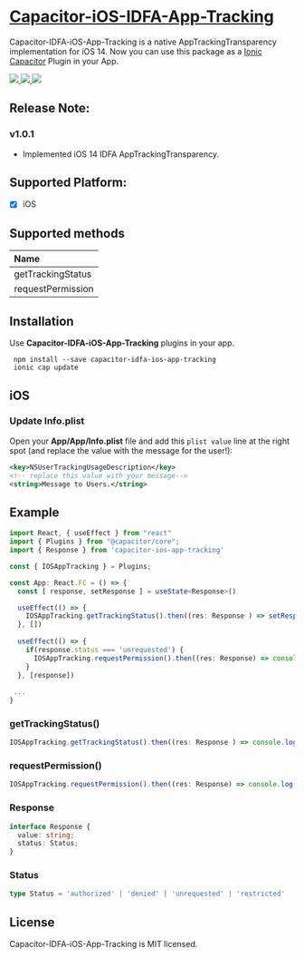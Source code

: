 
# [Capacitor-iOS-IDFA-App-Tracking](https://github.com/Mindcurv/capacitor-ios-app-tracking.git) 

Capacitor-IDFA-iOS-App-Tracking is a native AppTrackingTransparency implementation for iOS 14. Now you can use this package as a [Ionic Capacitor](https://capacitor.ionicframework.com) Plugin in your App.

<!-- Badges -->
<a href="https://npmjs.com/package/capacitor-idfa-ios-app-tracking">
  <img src="https://badgen.net/npm/v/capacitor-idfa-ios-app-tracking">
</a>
<a href="https://npmjs.com/package/capacitor-idfa-ios-app-tracking">
  <img src="https://badgen.net/npm/dt/capacitor-idfa-ios-app-tracking">
</a>
<a href="https://npmjs.com/package/capacitor-ios-app-tracking">
  <img src="https://badgen.net/npm/license/capacitor-idfa-ios-app-tracking">
</a>

## Release Note:

### v1.0.1
- Implemented iOS 14 IDFA AppTrackingTransparency.

## Supported Platform:
- [x] iOS

## Supported methods
| Name              |
| :---------------- |
| getTrackingStatus |
| requestPermission |  

## Installation

Use **Capacitor-IDFA-iOS-App-Tracking** plugins in your app.

```console
 npm install --save capacitor-idfa-ios-app-tracking
 ionic cap update
```

## iOS

### Update **Info.plist**

Open your **App/App/Info.plist** file and add this `plist value` line at the right spot (and replace the value with the message for the user!):

````xml
<key>NSUserTrackingUsageDescription</key>
<!-- replace this value with your message-->
<string>Message to Users.</string>
````

## Example
```typescript
import React, { useEffect } from "react"
import { Plugins } from "@capacitor/core";
import { Response } from 'capacitor-ios-app-tracking'

const { IOSAppTracking } = Plugins;

const App: React.FC = () => {
  const [ response, setResponse ] = useState<Response>()

  useEffect(() => {
    IOSAppTracking.getTrackingStatus().then((res: Response ) => setResponse(res))
  }, [])
  
  useEffect(() => {
    if(response.status === 'unrequested') {
      IOSAppTracking.requestPermission().then((res: Response) => console.log(res))
    }
  }, [response])
 
 ...
}
```
### getTrackingStatus()
```typescript
IOSAppTracking.getTrackingStatus().then((res: Response ) => console.log(res))
```
### requestPermission()
```typescript
IOSAppTracking.requestPermission().then((res: Response) => console.log(res))
```
### Response
```typescript
interface Response {
  value: string;
  status: Status;
}
```
### Status
```typescript
type Status = 'authorized' | 'denied' | 'unrequested' | 'restricted' 
```

## License

Capacitor-IDFA-iOS-App-Tracking is MIT licensed.

